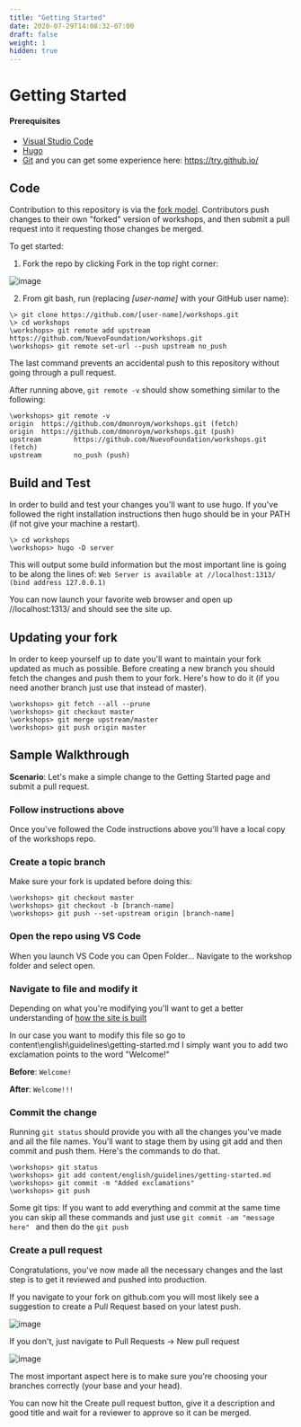 ```yaml
---
title: "Getting Started"
date: 2020-07-29T14:08:32-07:00
draft: false
weight: 1
hidden: true
---
```


# Getting Started

#### Prerequisites
- [Visual Studio Code](https://code.visualstudio.com/download)
- [Hugo](https://gohugo.io/getting-started/installing/)
- [Git](https://git-scm.com/downloads) and you can get some experience here: https://try.github.io/

## Code

Contribution to this repository is via the [fork model](https://help.github.com/articles/fork-a-repo/). Contributors push changes to their own "forked" version of workshops, and then submit a pull request into it requesting those changes be merged.

To get started:

1. Fork the repo by clicking Fork in the top right corner:

![image](../media/fork.png)

2. From git bash, run (replacing _[user-name]_ with your GitHub user name):

```
\> git clone https://github.com/[user-name]/workshops.git
\> cd workshops
\workshops> git remote add upstream https://github.com/NuevoFoundation/workshops.git
\workshops> git remote set-url --push upstream no_push
```

The last command prevents an accidental push to this repository without going through a pull request.

After running above, `git remote -v` should show something similar to the following:
```
\workshops> git remote -v 
origin  https://github.com/dmonroym/workshops.git (fetch)
origin  https://github.com/dmonroym/workshops.git (push)
upstream        https://github.com/NuevoFoundation/workshops.git (fetch)
upstream        no_push (push)
```

## Build and Test

In order to build and test your changes you'll want to use hugo. If you've followed the right installation instructions then hugo should be in your PATH (if not give your machine a restart).

```
\> cd workshops
\workshops> hugo -D server
```

This will output some build information but the most important line is going to be along the lines of: `Web Server is available at //localhost:1313/ (bind address 127.0.0.1)`

You can now launch your favorite web browser and open up //localhost:1313/ and should see the site up.

## Updating your fork

In order to keep yourself up to date you'll want to maintain your fork updated as much as possible.
Before creating a new branch you should fetch the changes and push them to your fork. Here's how to do it (if you need another branch just use that instead of master).

```
\workshops> git fetch --all --prune
\workshops> git checkout master
\workshops> git merge upstream/master
\workshops> git push origin master
```

## Sample Walkthrough

**Scenario**: Let's make a simple change to the Getting Started page and submit a pull request.

### Follow instructions above

Once you've followed the Code instructions above you'll have a local copy of the workshops repo.

### Create a topic branch

Make sure your fork is updated before doing this:

```
\workshops> git checkout master
\workshops> git checkout -b [branch-name]
\workshops> git push --set-upstream origin [branch-name]
```

### Open the repo using VS Code

When you launch VS Code you can Open Folder... Navigate to the workshop folder and select open.

### Navigate to file and modify it

Depending on what you're modifying you'll want to get a better understanding of [how the site is built](site-architecture.md)

In our case you want to modify this file so go to content\english\guidelines\getting-started.md
I simply want you to add two exclamation points to the word "Welcome!"

**Before**: `Welcome!`

**After**: `Welcome!!!`

### Commit the change 

Running `git status` should provide you with all the changes you've made and all the file names. You'll want to stage them by using git add and then commit and push them. Here's the commands to do that.

```
\workshops> git status
\workshops> git add content/english/guidelines/getting-started.md
\workshops> git commit -m "Added exclamations"
\workshops> git push
```

Some git tips: If you want to add everything and commit at the same time you can skip all these commands and just use `git commit -am "message here" ` and then do the `git push`

### Create a pull request
Congratulations, you've now made all the necessary changes and the last step is to get it reviewed and pushed into production.

If you navigate to your fork on github.com you will most likely see a suggestion to create a Pull Request based on your latest push.

![image](../media/compare-and-pull.png)

If you don't, just navigate to Pull Requests -> New pull request

![image](../media/create-new-pr.png)

The most important aspect here is to make sure you're choosing your branches correctly (your base and your head).

You can now hit the Create pull request button, give it a description and good title and wait for a reviewer to approve so it can be merged.